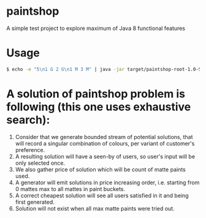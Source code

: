 # paintshop

A simple test project to explore maximum of Java 8 functional features

# Usage

```bash
$ echo -e "5\n1 G 2 G\n1 M 3 M" | java -jar target/paintshop-root-1.0-SNAPSHOT.jar -stdin
```


# A solution of paintshop problem is following (this one uses exhaustive search):
1. Consider that we generate bounded stream of potential solutions, that will record a singular combination of colours,
    per variant of customer's preference. 
1. A resulting solution will have a seen-by of users, so user's input will be only selected once.
1. We also gather price of solution which will be count of matte paints used.
1. A generator will emit solutions in price increasing order, i.e. starting from 0 mattes max to all mattes in paint buckets. 
1. A correct cheapest solution will see all users satisfied in it and being first generated.
1. Solution will not exist when all max matte paints were tried out.
